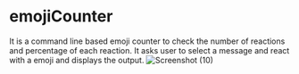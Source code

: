 # emojiCounter
It is a command line based emoji counter to check the number of reactions and percentage of each reaction.
It asks user to select a message and react with a emoji and displays the output.
![Screenshot (10)](https://user-images.githubusercontent.com/72965089/134859386-9aa80354-af7f-4731-bada-07e216d5c1f6.png)
